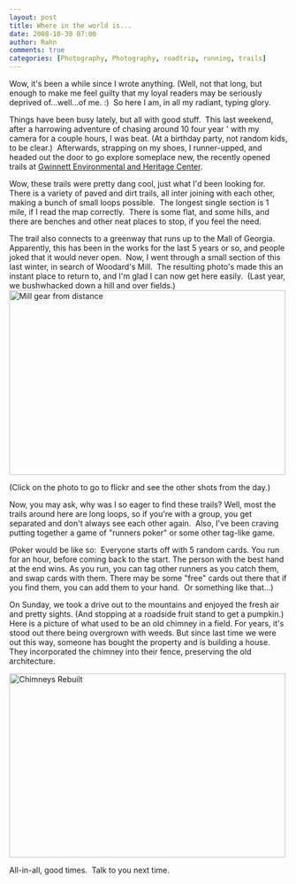 ```yaml
---
layout: post
title: Where in the world is...
date: 2008-10-30 07:00
author: Rahn
comments: true
categories: [Photography, Photography, roadtrip, running, trails]
---
```

Wow, it's been a while since I wrote anything. (Well, not that long, but enough to make me feel guilty that my loyal readers may be seriously deprived of...well...of me. :)  So here I am, in all my radiant, typing glory.

Things have been busy lately, but all with good stuff.  This last weekend, after a harrowing adventure of chasing around 10 four year ' with my camera for a couple hours, I was beat. (At a birthday party, not random kids, to be clear.)  Afterwards, strapping on my shoes, I runner-upped, and headed out the door to go explore someplace new, the recently opened trails at <a href="http://www.gwinnettcounty.com/cgi-bin/gwincty/envhc/Home.do">Gwinnett Environmental and Heritage Center</a>.

Wow, these trails were pretty dang cool, just what I'd been looking for. There is a variety of paved and dirt trails, all inter joining with each other, making a bunch of small loops possible.  The longest single section is 1 mile, if I read the map correctly.  There is some flat, and some hills, and there are benches and other neat places to stop, if you feel the need.

The trail also connects to a greenway that runs up to the Mall of Georgia. Apparently, this has been in the works for the last 5 years or so, and people joked that it would never open.  Now, I went through a small section of this last winter, in search of Woodard's Mill.  The resulting photo's made this an instant place to return to, and I'm glad I can now get here easily.  (Last year, we bushwhacked down a hill and over fields.)
<a title="Mill gear from distance by BigRahn, on Flickr" href="http://www.flickr.com/photos/bigrahn/319027513/"><img src="http://farm1.static.flickr.com/129/319027513_b1d8105d7c.jpg" alt="Mill gear from distance" width="500" height="334" /></a>

(Click on the photo to go to flickr and see the other shots from the day.)

Now, you may ask, why was I so eager to find these trails? Well, most the trails around here are long loops, so if you're with a group, you get separated and don't always see each other again.  Also, I've been craving putting together a game of "runners poker" or some other tag-like game.

(Poker would be like so:  Everyone starts off with 5 random cards. You run for an hour, before coming back to the start. The person with the best hand at the end wins. As you run, you can tag other runners as you catch them, and swap cards with them. There may be some "free" cards out there that if you find them, you can add them to your hand.  Or something like that...)

On Sunday, we took a drive out to the mountains and enjoyed the fresh air and pretty sights. (And stopping at a roadside fruit stand to get a pumpkin.)  Here is a picture of what used to be an old chimney in a field. For years, it's stood out there being overgrown with weeds. But since last time we were out this way, someone has bought the property and is building a house. They incorporated the chimney into their fence, preserving the old architecture.

<a title="Chimneys Rebuilt by BigRahn, on Flickr" href="http://www.flickr.com/photos/bigrahn/2977878408/"><img src="http://farm4.static.flickr.com/3062/2977878408_5cd238d941.jpg" alt="Chimneys Rebuilt" width="500" height="333" /></a>

All-in-all, good times.  Talk to you next time.
